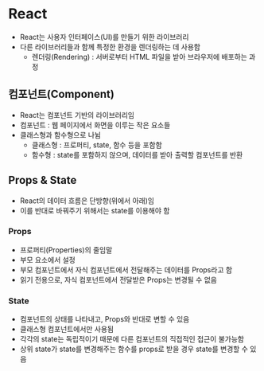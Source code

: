 # React
- React는 사용자 인터페이스(UI)를 만들기 위한 라이브러리
- 다른 라이브러리들과 함께 특정한 환경을 렌더링하는 데 사용함
  - 렌더링(Rendering) : 서버로부터 HTML 파일을 받아 브라우저에 배포하는 과정

## 컴포넌트(Component)
- React는 컴포넌트 기반의 라이브러리임
- 컴포넌트 : 웹 페이지에서 화면을 이루는 작은 요소들
- 클래스형과 함수형으로 나뉨
  - 클래스형 : 프로퍼티, state, 함수 등을 포함함
  - 함수형 : state를 포함하지 않으며, 데이터를 받아 출력할 컴포넌트를 반환

## Props & State
- React의 데이터 흐름은 단방향(위에서 아래)임
- 이를 반대로 바꿔주기 위해서는 state를 이용해야 함

### Props
- 프로퍼티(Properties)의 줄임말
- 부모 요소에서 설정
- 부모 컴포넌트에서 자식 컴포넌트에서 전달해주는 데이터를 Props라고 함
- 읽기 전용으로, 자식 컴포넌트에서 전달받은 Props는 변경될 수 없음

### State
- 컴포넌트의 상태를 나타내고, Props와 반대로 변할 수 있음
- 클래스형 컴포넌트에서만 사용됨
- 각각의 state는 독립적이기 때문에 다른 컴포넌트의 직접적인 접근이 불가능함
- 상위 state가 state를 변경해주는 함수를 props로 받을 경우 state를 변경할 수 있음
